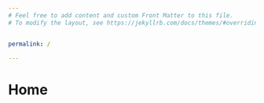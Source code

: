 ```yaml
---
# Feel free to add content and custom Front Matter to this file.
# To modify the layout, see https://jekyllrb.com/docs/themes/#overriding-theme-defaults


permalink: /

---
```


<h1>Home</h1>
